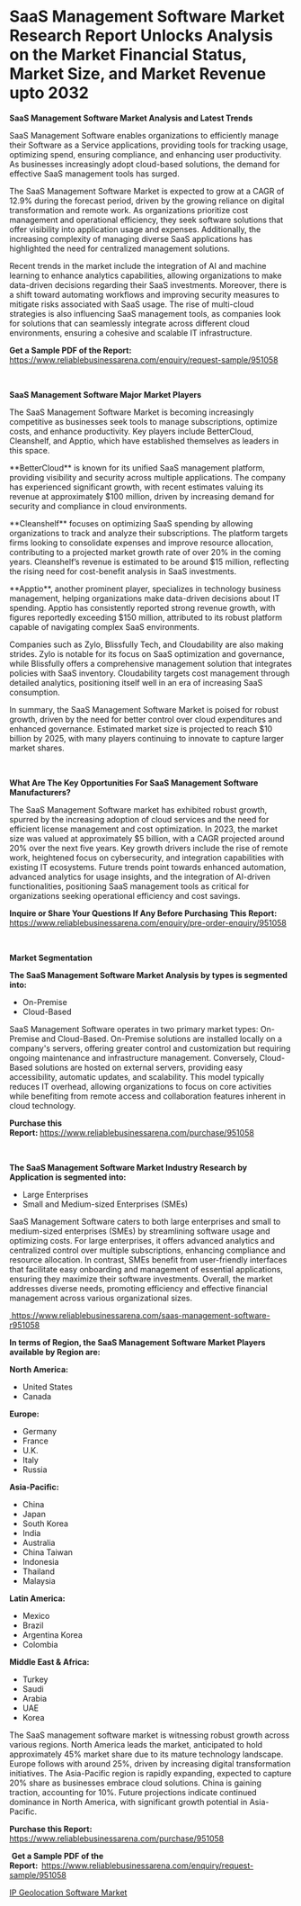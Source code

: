 <p><h1>SaaS Management Software Market Research Report Unlocks Analysis on the Market Financial Status, Market Size, and Market Revenue upto 2032</h1></p><p><strong>SaaS Management Software Market Analysis and Latest Trends</strong></p>
<p><p>SaaS Management Software enables organizations to efficiently manage their Software as a Service applications, providing tools for tracking usage, optimizing spend, ensuring compliance, and enhancing user productivity. As businesses increasingly adopt cloud-based solutions, the demand for effective SaaS management tools has surged. </p><p>The SaaS Management Software Market is expected to grow at a CAGR of 12.9% during the forecast period, driven by the growing reliance on digital transformation and remote work. As organizations prioritize cost management and operational efficiency, they seek software solutions that offer visibility into application usage and expenses. Additionally, the increasing complexity of managing diverse SaaS applications has highlighted the need for centralized management solutions.</p><p>Recent trends in the market include the integration of AI and machine learning to enhance analytics capabilities, allowing organizations to make data-driven decisions regarding their SaaS investments. Moreover, there is a shift toward automating workflows and improving security measures to mitigate risks associated with SaaS usage. The rise of multi-cloud strategies is also influencing SaaS management tools, as companies look for solutions that can seamlessly integrate across different cloud environments, ensuring a cohesive and scalable IT infrastructure.</p></p>
<p><strong>Get a Sample PDF of the Report:&nbsp;</strong> <a href="https://www.reliablebusinessarena.com/enquiry/request-sample/951058?utm_campaign=2206&utm_medium=2&utm_source=Github&utm_content=ia&utm_term=06032025&utm_id=saas-management-software">https://www.reliablebusinessarena.com/enquiry/request-sample/951058</a></p>
<p>&nbsp;</p>
<p><strong>SaaS Management Software Major Market Players</strong></p>
<p><p>The SaaS Management Software Market is becoming increasingly competitive as businesses seek tools to manage subscriptions, optimize costs, and enhance productivity. Key players include BetterCloud, Cleanshelf, and Apptio, which have established themselves as leaders in this space.</p><p>**BetterCloud** is known for its unified SaaS management platform, providing visibility and security across multiple applications. The company has experienced significant growth, with recent estimates valuing its revenue at approximately $100 million, driven by increasing demand for security and compliance in cloud environments.</p><p>**Cleanshelf** focuses on optimizing SaaS spending by allowing organizations to track and analyze their subscriptions. The platform targets firms looking to consolidate expenses and improve resource allocation, contributing to a projected market growth rate of over 20% in the coming years. Cleanshelf’s revenue is estimated to be around $15 million, reflecting the rising need for cost-benefit analysis in SaaS investments.</p><p>**Apptio**, another prominent player, specializes in technology business management, helping organizations make data-driven decisions about IT spending. Apptio has consistently reported strong revenue growth, with figures reportedly exceeding $150 million, attributed to its robust platform capable of navigating complex SaaS environments.</p><p>Companies such as Zylo, Blissfully Tech, and Cloudability are also making strides. Zylo is notable for its focus on SaaS optimization and governance, while Blissfully offers a comprehensive management solution that integrates policies with SaaS inventory. Cloudability targets cost management through detailed analytics, positioning itself well in an era of increasing SaaS consumption.</p><p>In summary, the SaaS Management Software Market is poised for robust growth, driven by the need for better control over cloud expenditures and enhanced governance. Estimated market size is projected to reach $10 billion by 2025, with many players continuing to innovate to capture larger market shares.</p></p>
<p>&nbsp;</p>
<p><strong>What Are The Key Opportunities For SaaS Management Software Manufacturers?</strong></p>
<p><p>The SaaS Management Software market has exhibited robust growth, spurred by the increasing adoption of cloud services and the need for efficient license management and cost optimization. In 2023, the market size was valued at approximately $5 billion, with a CAGR projected around 20% over the next five years. Key growth drivers include the rise of remote work, heightened focus on cybersecurity, and integration capabilities with existing IT ecosystems. Future trends point towards enhanced automation, advanced analytics for usage insights, and the integration of AI-driven functionalities, positioning SaaS management tools as critical for organizations seeking operational efficiency and cost savings.</p></p>
<p><strong>Inquire or Share Your Questions If Any Before Purchasing This Report:</strong> <a href="https://www.reliablebusinessarena.com/enquiry/pre-order-enquiry/951058?utm_campaign=2206&utm_medium=2&utm_source=Github&utm_content=ia&utm_term=06032025&utm_id=saas-management-software">https://www.reliablebusinessarena.com/enquiry/pre-order-enquiry/951058</a></p>
<p>&nbsp;</p>
<p><strong>Market Segmentation</strong></p>
<p><strong>The SaaS Management Software Market Analysis by types is segmented into:</strong></p>
<p><ul><li>On-Premise</li><li>Cloud-Based</li></ul></p>
<p><p>SaaS Management Software operates in two primary market types: On-Premise and Cloud-Based. On-Premise solutions are installed locally on a company's servers, offering greater control and customization but requiring ongoing maintenance and infrastructure management. Conversely, Cloud-Based solutions are hosted on external servers, providing easy accessibility, automatic updates, and scalability. This model typically reduces IT overhead, allowing organizations to focus on core activities while benefiting from remote access and collaboration features inherent in cloud technology.</p></p>
<p><strong>Purchase this Report:&nbsp;</strong><a href="https://www.reliablebusinessarena.com/purchase/951058?utm_campaign=2206&utm_medium=2&utm_source=Github&utm_content=ia&utm_term=06032025&utm_id=saas-management-software">https://www.reliablebusinessarena.com/purchase/951058</a></p>
<p>&nbsp;</p>
<p><strong>The SaaS Management Software Market Industry Research by Application is segmented into:</strong></p>
<p><ul><li>Large Enterprises</li><li>Small and Medium-sized Enterprises (SMEs)</li></ul></p>
<p><p>SaaS Management Software caters to both large enterprises and small to medium-sized enterprises (SMEs) by streamlining software usage and optimizing costs. For large enterprises, it offers advanced analytics and centralized control over multiple subscriptions, enhancing compliance and resource allocation. In contrast, SMEs benefit from user-friendly interfaces that facilitate easy onboarding and management of essential applications, ensuring they maximize their software investments. Overall, the market addresses diverse needs, promoting efficiency and effective financial management across various organizational sizes.</p></p>
<p><a href="https://www.reliablebusinessarena.com/saas-management-software-r951058?utm_campaign=2206&utm_medium=2&utm_source=Github&utm_content=ia&utm_term=06032025&utm_id=saas-management-software">&nbsp;https://www.reliablebusinessarena.com/saas-management-software-r951058</a></p>
<p><strong>In terms of Region, the SaaS Management Software Market Players available by Region are:</strong></p>
<p>
    <p> <strong> North America: </strong>
        <ul>
            <li>United States</li>
            <li>Canada</li>
        </ul>
        </p> 
    <p> <strong> Europe: </strong>
        <ul>
            <li>Germany</li>
            <li>France</li>
            <li>U.K.</li>
            <li>Italy</li>
            <li>Russia</li>
        </ul>
        </p> 
    <p> <strong> Asia-Pacific: </strong>
        <ul>
            <li>China</li>
            <li>Japan</li>
            <li>South Korea</li>
            <li>India</li>
            <li>Australia</li>
            <li>China Taiwan</li>
            <li>Indonesia</li>
            <li>Thailand</li>
            <li>Malaysia</li>
        </ul>
        </p> 
    <p> <strong> Latin America: </strong>
        <ul>
            <li>Mexico</li>
            <li>Brazil</li>
            <li>Argentina Korea</li>
            <li>Colombia</li>
        </ul>
        </p> 
    <p> <strong> Middle East & Africa: </strong>
        <ul>
            <li>Turkey</li>
            <li>Saudi</li>
            <li>Arabia</li>
            <li>UAE</li>
            <li>Korea</li>
        </ul>
    </p>
    </p>
<p><p>The SaaS management software market is witnessing robust growth across various regions. North America leads the market, anticipated to hold approximately 45% market share due to its mature technology landscape. Europe follows with around 25%, driven by increasing digital transformation initiatives. The Asia-Pacific region is rapidly expanding, expected to capture 20% share as businesses embrace cloud solutions. China is gaining traction, accounting for 10%. Future projections indicate continued dominance in North America, with significant growth potential in Asia-Pacific.</p></p>
<p><strong>Purchase this Report: </strong><a href="https://www.reliablebusinessarena.com/purchase/951058?utm_campaign=2206&utm_medium=2&utm_source=Github&utm_content=ia&utm_term=06032025&utm_id=saas-management-software">https://www.reliablebusinessarena.com/purchase/951058</a></p>
<p>&nbsp;<strong>Get a Sample PDF of the Report:&nbsp;&nbsp;</strong><a href="https://www.reliablebusinessarena.com/enquiry/request-sample/951058?utm_campaign=2206&utm_medium=2&utm_source=Github&utm_content=ia&utm_term=06032025&utm_id=saas-management-software">https://www.reliablebusinessarena.com/enquiry/request-sample/951058</a></p>
<p><strong></strong></p>
<p><p><a href="https://github.com/joannesouthgate/Market-Research-Report-List-5/blob/main/ip-geolocation-software-market.md?utm_campaign=2206&utm_medium=2&utm_source=Github&utm_content=ia&utm_term=06032025&utm_id=saas-management-software">IP Geolocation Software Market</a></p></p>